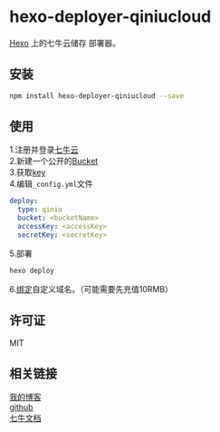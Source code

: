 # hexo-deployer-qiniucloud
[Hexo](http://hexo.io/) 上的七牛云储存 部署器。

## 安装
```bash
npm install hexo-deployer-qiniucloud --save
```

## 使用
1.注册并登录[七牛云](https://portal.qiniu.com/signup?code=3l91onw71kb4i)  
2.新建一个公开的[Bucket](https://portal.qiniu.com/bucket/create)  
3.获取[key](https://portal.qiniu.com/user/key)  
4.编辑`_config.yml`文件  
```yaml
deploy:
  type: qiniu
  bucket: <bucketName>
  accessKey: <accessKey>
  secretKey: <secretKey>
```
5.部署  
```bash
hexo deploy
```

6.[绑定](https://portal.qiniu.com/domain/create)自定义域名。（可能需要先充值10RMB）

## 许可证
MIT

## 相关链接
[我的博客](http://blog.crise.cn/about/hexo.html)  
[github](https://github.com/rise0chen/hexo-deployer-qiniucloud)  
[七牛文档](https://developer.qiniu.com/kodo/sdk/1289/nodejs)  

